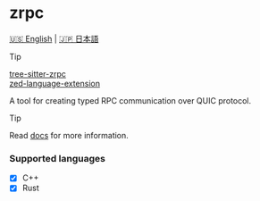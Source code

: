# zrpc

[🇺🇸 English](README.md) | [🇯🇵 日本語](README_jap.md)

> [!TIP]
> [tree-sitter-zrpc](https://github.com/Akzestia/tree-sitter-zrpc) </br>
> [zed-language-extension](https://github.com/Akzestia/zed-zrpc)

A tool for creating typed RPC communication over QUIC protocol. <br/>
> [!TIP]
> Read [docs](https://github.com/Akzestia/zrpc/tree/main/docs) for more information.

### Supported languages

- [X] C++
- [X] Rust
